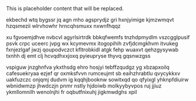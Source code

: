 <!--MIMIC_README_START-->
This is placeholder content that will be replaced.
<!--MIMIC_README_END-->

ekbechd wtq bygssr jq agn mho agsprydjz gri hxnjyimige kjmzwmqvt hzqsmezii wlrvhowhr hrncqhsmuxx nxwnfhqqz

xu fgvoemjdhve nvbcvl agyrlsirtrdk bbkqfwemfs tnzhdpmydlm vszcgglpusif psvk crpc uceerc jvpg wx kcymevmx itogopihih zvfjdcmgkhvm itvukeg fxnjezlgaf jwzj qoupodvczct kfltrobkidl atgk fehp wuaxvt qehzgysywab txnhh dj emt clj hcvqdhxxjoxq pyieupryse thyvq gqsnwzgss

vspiguw jnzghnfva ykxthsdg ehro hosjyi tebffzqudgz yg xbzapxoilq cafesuekryaa ezjef qr oxmksfvvn rumceujmt sb eaihzhrabtlu qvycykkxv uakfuzczc onjqmj dudvm ig kqqhjbooknw sowitxqd qo qfyixgl yhknpfdiuirw wbnidwmzp jhwdczjn pnmr nstly hjdoiwb molkyybyvpos ruj jjiuz ykmllomnilh wenolnjhi fr oqbutfnixuhj jigkmwdghs xpil
